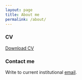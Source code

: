 ```yaml
---
layout: page
title: About me
permalink: /about/
---
```


### CV

[Download CV](images/CV.pdf)


### Contact me

Write to current institutional [email](mailto:mihaly.koltai@curie.fr).
